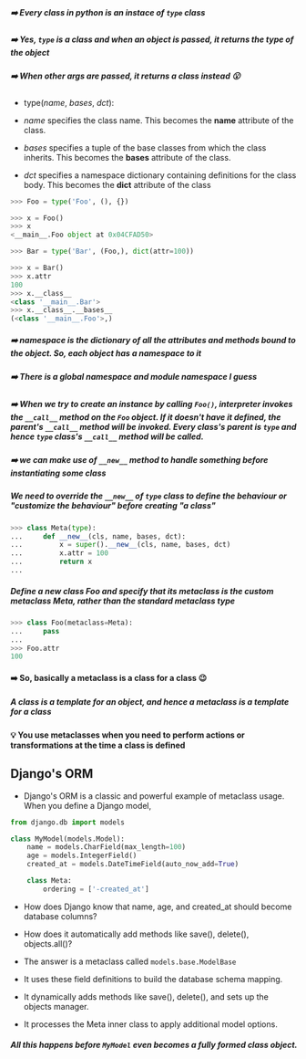 ##### ➡️ Every class in python is an instace of `type` class

##### ➡️ Yes, `type` is a class and when an object is passed, it returns the type of the object

##### ➡️ When other args are passed, it returns a class instead 😮

- type(_name_, _bases_, _dct_):

- _name_ specifies the class name. This becomes the **name** attribute of the class.
- _bases_ specifies a tuple of the base classes from which the class inherits. This becomes the **bases** attribute of the class.
- _dct_ specifies a namespace dictionary containing definitions for the class body. This becomes the **dict** attribute of the class

```py
>>> Foo = type('Foo', (), {})

>>> x = Foo()
>>> x
<__main__.Foo object at 0x04CFAD50>
```

```py
>>> Bar = type('Bar', (Foo,), dict(attr=100))

>>> x = Bar()
>>> x.attr
100
>>> x.__class__
<class '__main__.Bar'>
>>> x.__class__.__bases__
(<class '__main__.Foo'>,)
```

##### ➡️ namespace is the dictionary of all the attributes and methods bound to the object. So, each object has a namespace to it

##### ➡️ There is a global namespace and module namespace I guess

##### ➡️ When we try to create an instance by calling `Foo()`, interpreter invokes the `__call__` method on the `Foo` object. If it doesn't have it defined, the parent's `__call__` method will be invoked. Every class's parent is `type` and hence `type` class's `__call__` method will be called.

##### ➡️ we can make use of `__new__` method to handle something before instantiating some class

##### We need to override the `__new__` of `type` class to define the behaviour or "customize the behaviour" before creating "a class"

```py
>>> class Meta(type):
...     def __new__(cls, name, bases, dct):
...         x = super().__new__(cls, name, bases, dct)
...         x.attr = 100
...         return x
...
```

##### Define a new class Foo and specify that its metaclass is the custom metaclass Meta, rather than the standard metaclass type

```py
>>> class Foo(metaclass=Meta):
...     pass
...
>>> Foo.attr
100
```


#### ➡️ So, basically a metaclass is a class for a class 😉
##### A class is a template for an object, and hence a metaclass is a template for a class

#### 💡 You use metaclasses when you need to perform actions or transformations at the time a class is defined


## Django's ORM

- Django's ORM is a classic and powerful example of metaclass usage. When you define a Django model,

```py
from django.db import models

class MyModel(models.Model):
    name = models.CharField(max_length=100)
    age = models.IntegerField()
    created_at = models.DateTimeField(auto_now_add=True)

    class Meta:
        ordering = ['-created_at']
```

- How does Django know that name, age, and created_at should become database columns? 
- How does it automatically add methods like save(), delete(), objects.all()?

- The answer is a metaclass called `models.base.ModelBase`

- It uses these field definitions to build the database schema mapping.

- It dynamically adds methods like save(), delete(), and sets up the objects manager.

- It processes the Meta inner class to apply additional model options.

##### All this happens before `MyModel` even becomes a fully formed class object.
